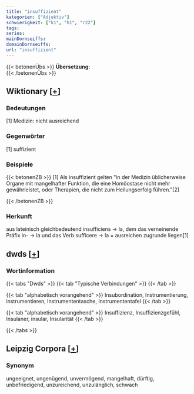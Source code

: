 ```yaml
---
title: "insuffizient"
kategorien: ["Adjektiv"]
schwierigkeit: ["k1", "h1", "r22"]
tags:
series:
mainDornseiffs:
domainDornseiffs:
url: "insuffizient"
---
```


{{< betonenÜbs >}}
**Übersetzung:**  
{{< /betonenÜbs >}}

## Wiktionary [[+](https://de.wiktionary.org/wiki/insuffizient)]

### Bedeutungen
[1] Medizin: nicht ausreichend  

### Gegenwörter
[1] suffizient  

### Beispiele
{{< betonenZB >}}
[1] Als insuffizient gelten "in der Medizin üblicherweise Organe mit mangelhafter Funktion, die eine Homöostase nicht mehr gewährleistet, oder Therapien, die nicht zum Heilungserfolg führen."[2]  

{{< /betonenZB >}}
### Herkunft
aus lateinisch gleichbedeutend insufficiens → la, dem das verneinende Präfix in- → la und das Verb sufficere → la = ausreichen zugrunde liegen[1]  



## dwds [[+](https://www.dwds.de/wb/insuffizient)]

### Wortinformation
{{< tabs "Dwds" >}}
{{< tab "Typische Verbindungen" >}}
{{< /tab >}}

{{< tab "alphabetisch vorangehend" >}}
Insubordination, Instrumentierung, instrumentieren, Instrumententasche, Instrumententafel
{{< /tab >}}

{{< tab "alphabetisch vorangehend" >}}
Insuffizienz, Insuffizienzgefühl, Insulaner, insular, Insularität
{{< /tab >}}

{{< /tabs >}}

## Leipzig Corpora [[+](https://corpora.uni-leipzig.de/en/res?word=insuffizient&corpusId=deu_newscrawl-public_2018)]


### Synonym
ungeeignet, ungenügend, unvermögend, mangelhaft, dürftig, unbefriedigend, unzureichend, unzulänglich, schwach

